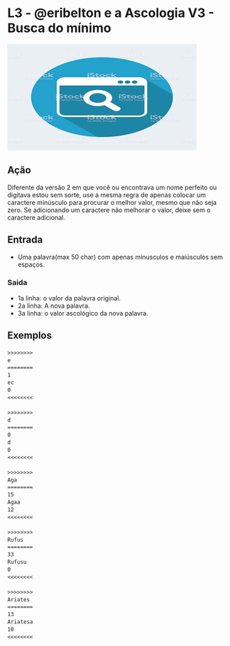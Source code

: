 # L3 - @eribelton e a Ascologia V3 - Busca do mínimo

![_](cover.jpg)

## Ação

Diferente da versão 2 em que você ou encontrava um nome perfeito ou digitava estou sem sorte, use a mesma regra de apenas colocar um caractere minúsculo para procurar o melhor valor, mesmo que não seja zero. Se adicionando um caractere não melhorar o valor, deixe sem o caractere adicional.

## Entrada

* Uma palavra(max 50 char) com apenas minusculos e maiúsculos sem espaços.

### Saida

* 1a linha: o valor da palavra original.
* 2a linha: A nova palavra.
* 3a linha: o valor ascológico da nova palavra.

## Exemplos

``` txt
>>>>>>>>
e
========
1
ec
0
<<<<<<<<

>>>>>>>>
d
========
0
d
0
<<<<<<<<

>>>>>>>>
Aga
========
15
Agaa
12
<<<<<<<<

>>>>>>>>
Rufus
========
33
Rufusu
0
<<<<<<<<

>>>>>>>>
Ariates
========
13
Ariatesa
10
<<<<<<<<
```

#
